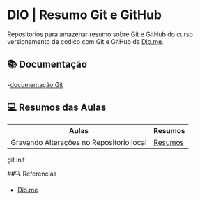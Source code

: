 
# DIO | Resumo Git e GitHub

Repositorios para amazenar resumo sobre Git e GitHub
do curso versionamento de codico com Git e GitHub da [Dio.me](https://www.dio.me/).

## 📚 Documentação
-[documentação Git](https://github.com/Lggoncallos/meu_projeto.git)

## 💻 Resumos das Aulas 
|Aulas | Resumos |
|------|---------|
|Gravando Alterações no Repositorio local|[Resumos](https://github.com/Lggoncallos/lg.git)


git init

##🔍 Referencias
- [Dio.me](https://www.dio.me/)


